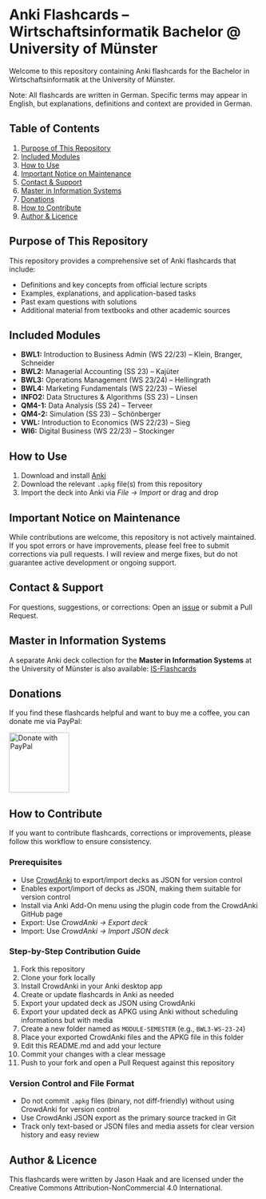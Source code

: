 # Anki Flashcards – Wirtschaftsinformatik Bachelor @ University of Münster
Welcome to this repository containing Anki flashcards for the Bachelor in Wirtschaftsinformatik at the University of Münster.

Note: All flashcards are written in German. Specific terms may appear in English, but explanations, definitions and context are provided in German.

## Table of Contents
1. [Purpose of This Repository](#purpose-of-this-repository)
2. [Included Modules](#included-modules)
3. [How to Use](#how-to-use)
4. [Important Notice on Maintenance](#important-notice-on-maintenance)
5. [Contact & Support](#contact--support)
6. [Master in Information Systems](#master-in-information-systems)
7. [Donations](#donations)
8. [How to Contribute](#how-to-contribute)
9. [Author & Licence](#author--licence)

## Purpose of This Repository
This repository provides a comprehensive set of Anki flashcards that include:
- Definitions and key concepts from official lecture scripts
- Examples, explanations, and application-based tasks
- Past exam questions with solutions
- Additional material from textbooks and other academic sources

## Included Modules
- **BWL1:** Introduction to Business Admin (WS 22/23) – Klein, Branger, Schneider
- **BWL2:** Managerial Accounting (SS 23) – Kajüter
- **BWL3:** Operations Management (WS 23/24) – Hellingrath
- **BWL4:** Marketing Fundamentals (WS 22/23) – Wiesel
- **INFO2:** Data Structures & Algorithms (SS 23) – Linsen
- **QM4-1:** Data Analysis (SS 24) – Terveer
- **QM4-2:** Simulation (SS 23) – Schönberger
- **VWL:** Introduction to Economics (WS 22/23) – Sieg
- **WI6:** Digital Business (WS 22/23) – Stockinger

## How to Use
1. Download and install [Anki](https://apps.ankiweb.net/)
2. Download the relevant `.apkg` file(s) from this repository
3. Import the deck into Anki via *File → Import* or drag and drop

## Important Notice on Maintenance
While contributions are welcome, this repository is not actively maintained.
If you spot errors or have improvements, please feel free to submit corrections via pull requests. I will review and merge fixes, but do not guarantee active development or ongoing support.

## Contact & Support
For questions, suggestions, or corrections: Open an [issue](https://github.com/jasonhaak/wi-uni-muenster-flashcards/issues) or submit a Pull Request.

## Master in Information Systems
A separate Anki deck collection for the **Master in Information Systems** at the University of Münster is also available: [IS-Flashcards](https://github.com/jasonhaak/is-uni-muenster-flashcards)

## Donations
If you find these flashcards helpful and want to buy me a coffee, you can donate me via PayPal:

<a href="https://www.paypal.com/paypalme/jasonhaak01">
  <img src="https://raw.githubusercontent.com/stefan-niedermann/paypal-donate-button/master/paypal-donate-button.png" alt="Donate with PayPal" height="120"/>
</a>

## How to Contribute
If you want to contribute flashcards, corrections or improvements, please follow this workflow to ensure consistency.

### Prerequisites
- Use [CrowdAnki](https://github.com/Stvad/CrowdAnki) to export/import decks as JSON for version control
- Enables export/import of decks as JSON, making them suitable for version control
- Install via Anki Add-On menu using the plugin code from the CrowdAnki GitHub page
- Export: Use *CrowdAnki → Export deck*
- Import: Use *CrowdAnki → Import JSON deck*

### Step-by-Step Contribution Guide
1. Fork this repository
2. Clone your fork locally
3. Install CrowdAnki in your Anki desktop app
4. Create or update flashcards in Anki as needed
5. Export your updated deck as JSON using CrowdAnki
6. Export your updated deck as APKG using Anki without scheduling informations but with media
7. Create a new folder named as `MODULE-SEMESTER` (e.g., `BWL3-WS-23-24`)
8. Place your exported CrowdAnki files and the APKG file in this folder
9. Edit this README.md and add your lecture
10. Commit your changes with a clear message
11. Push to your fork and open a Pull Request against this repository

### Version Control and File Format
- Do not commit `.apkg` files (binary, not diff-friendly) without using CrowdAnki for version control
- Use CrowdAnki JSON export as the primary source tracked in Git
- Track only text-based or JSON files and media assets for clear version history and easy review

## Author & Licence
This flashcards were written by Jason Haak and are licensed under the Creative Commons Attribution-NonCommercial 4.0 International.
